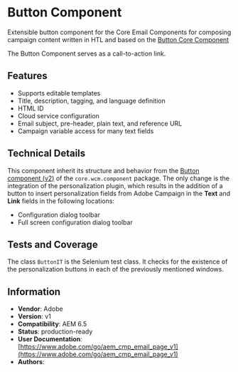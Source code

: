 <!--
Copyright 2021 Adobe

Licensed under the Apache License, Version 2.0 (the "License");
you may not use this file except in compliance with the License.
You may obtain a copy of the License at

    http://www.apache.org/licenses/LICENSE-2.0

Unless required by applicable law or agreed to in writing, software
distributed under the License is distributed on an "AS IS" BASIS,
WITHOUT WARRANTIES OR CONDITIONS OF ANY KIND, either express or implied.
See the License for the specific language governing permissions and
limitations under the License.
-->
# Button Component

Extensible button component for the Core Email Components for composing campaign content written in HTL and based on the [Button Core Component](https://github.com/adobe/aem-core-wcm-components/tree/main/content/src/content/jcr_root/apps/core/wcm/components/button/v2/button)

The Button Component serves as a call-to-action link.

## Features

* Supports editable templates
* Title, description, tagging, and language definition
* HTML ID
* Cloud service configuration
* Email subject, pre-header, plain text, and reference URL
* Campaign variable access for many text fields

## Technical Details

This component inherit its structure and behavior from the [Button component (v2)](https://github.com/adobe/aem-core-wcm-components/tree/main/content/src/content/jcr_root/apps/core/wcm/components/button/v2/button) of the `core.wcm.component` package. The only change is the integration of the personalization plugin, which results in the addition of a button to insert personalization fields from Adobe Campaign in the **Text** and **Link** fields in the following locations:

* Configuration dialog toolbar
* Full screen configuration dialog toolbar

## Tests and Coverage

The class `ButtonIT` is the Selenium test class. It checks for the existence of the personalization buttons in each of the previously mentioned windows.

## Information

* **Vendor**: Adobe
* **Version**: v1
* **Compatibility**: AEM 6.5
* **Status**: production-ready
* **User Documentation**: [https://www.adobe.com/go/aem_cmp_email_page_v1](https://www.adobe.com/go/aem_cmp_email_page_v1)
* **Authors**:
